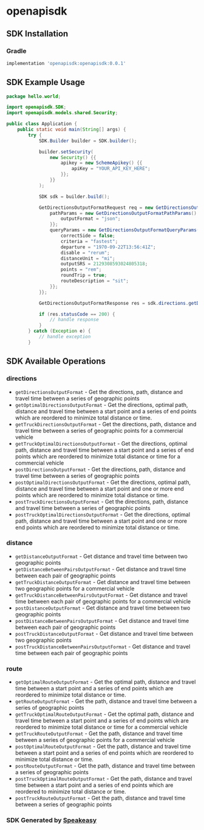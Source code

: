 # openapisdk

<!-- Start SDK Installation -->
## SDK Installation

### Gradle

```groovy
implementation 'openapisdk:openapisdk:0.0.1'
```
<!-- End SDK Installation -->

## SDK Example Usage
<!-- Start SDK Example Usage -->
```java
package hello.world;

import openapisdk.SDK;
import openapisdk.models.shared.Security;

public class Application {
    public static void main(String[] args) {
        try {
            SDK.Builder builder = SDK.builder();

            builder.setSecurity(
                new Security() {{
                    apikey = new SchemeApikey() {{
                        apiKey = "YOUR_API_KEY_HERE";
                    }};
                }}
            );

            SDK sdk = builder.build();

            GetDirectionsOutputFormatRequest req = new GetDirectionsOutputFormatRequest() {{
                pathParams = new GetDirectionsOutputFormatPathParams() {{
                    outputFormat = "json";
                }};
                queryParams = new GetDirectionsOutputFormatQueryParams() {{
                    correctSide = false;
                    criteria = "fastest";
                    departure = "1970-09-22T13:56:41Z";
                    disable = "rerum";
                    distanceUnit = "mi";
                    outputSRS = 2129308593024805318;
                    points = "rem";
                    roundTrip = true;
                    routeDescription = "sit";
                }};
            }};

            GetDirectionsOutputFormatResponse res = sdk.directions.getDirectionsOutputFormat(req);

            if (res.statusCode == 200) {
                // handle response
            }
        } catch (Exception e) {
            // handle exception
        }
```
<!-- End SDK Example Usage -->

<!-- Start SDK Available Operations -->
## SDK Available Operations

### directions

* `getDirectionsOutputFormat` - Get the directions, path, distance and travel time between a series of geographic points
* `getOptimalDirectionsOutputFormat` - Get the directions, optimal path, distance and travel time between a start point and a series of end points which are reordered to minimize total distance or time.
* `getTruckDirectionsOutputFormat` - Get the directions, path, distance and travel time between a series of geographic points for a commercial vehicle
* `getTruckOptimalDirectionsOutputFormat` - Get the directions, optimal path, distance and travel time between a start point and a series of end points which are reordered to minimize total distance or time for a commercial vehicle
* `postDirectionsOutputFormat` - Get the directions, path, distance and travel time between a series of geographic points
* `postOptimalDirectionsOutputFormat` - Get the directions, optimal path, distance and travel time between a start point and one or more end points which are reordered to minimize total distance or time.
* `postTruckDirectionsOutputFormat` - Get the directions, path, distance and travel time between a series of geographic points
* `postTruckOptimalDirectionsOutputFormat` - Get the directions, optimal path, distance and travel time between a start point and one or more end points which are reordered to minimize total distance or time.

### distance

* `getDistanceOutputFormat` - Get distance and travel time between two geographic points
* `getDistanceBetweenPairsOutputFormat` - Get distance and travel time between each pair of geographic points
* `getTruckDistanceOutputFormat` - Get distance and travel time between two geographic points for a commercial vehicle
* `getTruckDistanceBetweenPairsOutputFormat` - Get distance and travel time between each pair of geographic points for a commercial vehicle
* `postDistanceOutputFormat` - Get distance and travel time between two geographic points
* `postDistanceBetweenPairsOutputFormat` - Get distance and travel time between each pair of geographic points
* `postTruckDistanceOutputFormat` - Get distance and travel time between two geographic points
* `postTruckDistanceBetweenPairsOutputFormat` - Get distance and travel time between each pair of geographic points

### route

* `getOptimalRouteOutputFormat` - Get the optimal path, distance and travel time between a start point and a series of end points which are reordered to minimize total distance or time.
* `getRouteOutputFormat` - Get the path, distance and travel time between a series of geographic points
* `getTruckOptimalRouteOutputFormat` - Get the optimal path, distance and travel time between a start point and a series of end points which are reordered to minimize total distance or time for a commercial vehicle
* `getTruckRouteOutputFormat` - Get the path, distance and travel time between a series of geographic points for a commercial vehicle
* `postOptimalRouteOutputFormat` - Get the path, distance and travel time between a start point and a series of end points which are reordered to minimize total distance or time.
* `postRouteOutputFormat` - Get the path, distance and travel time between a series of geographic points
* `postTruckOptimalRouteOutputFormat` - Get the path, distance and travel time between a start point and a series of end points which are reordered to minimize total distance or time.
* `postTruckRouteOutputFormat` - Get the path, distance and travel time between a series of geographic points

<!-- End SDK Available Operations -->

### SDK Generated by [Speakeasy](https://docs.speakeasyapi.dev/docs/using-speakeasy/client-sdks)
